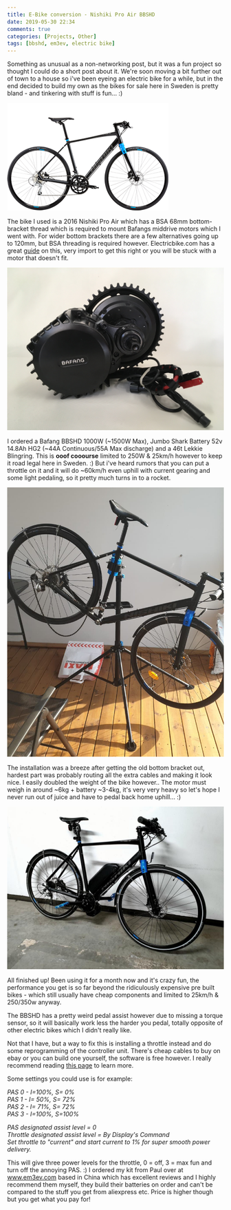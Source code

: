 ```yaml
---
title: E-Bike conversion - Nishiki Pro Air BBSHD
date: 2019-05-30 22:34
comments: true
categories: [Projects, Other]
tags: [bbshd, em3ev, electric bike]
---
```

Something as unusual as a non-networking post, but it was a fun project so thought I could do a short post about it. We're soon moving a bit further out of town to a house so i've been eyeing an electric bike for a while, but in the end decided to build my own as the bikes for sale here in Sweden is pretty bland - and tinkering with stuff is fun... :)

![](/assets/images/2019/05/Pro-Air-Herr-3396.png)

The bike I used is a 2016 Nishiki Pro Air which has a BSA 68mm bottom-bracket thread which is required to mount Bafangs middrive motors which I went with. For wider bottom brackets there are a few alternatives going up to 120mm, but BSA threading is required however. Electricbike.com has a great [guide](https://electricbike.com/forum/forum/knowledge-base/motors-and-kits/bbshd/10736-how-to-order-the-right-bbsxx-kit) on this, very import to get this right or you will be stuck with a motor that doesn't fit.

![](/assets/images/2019/05/IMG_3825.jpg)

I ordered a Bafang BBSHD 1000W (~1500W Max), Jumbo Shark Battery 52v 14.8Ah HG2 (~44A Continuous/55A Max discharge) and a 46t Lekkie Blingring. This is **ooof cooourse** limited to 250W & 25km/h however to keep it road legal here in Sweden. :) But i've heard rumors that you can put a throttle on it and it will do ~60km/h even uphill with current gearing and some light pedaling, so it pretty much turns in to a rocket.

![](/assets/images/2019/05/58463123_2017575868552001_7226363293919608832_n.jpg)

The installation was a breeze after getting the old bottom bracket out, hardest part was probably routing all the extra cables and making it look nice. I easily doubled the weight of the bike however.. The motor must weigh in around ~6kg + battery ~3-4kg, it's very very heavy so let's hope I never run out of juice and have to pedal back home uphill... :)

![](/assets/images/2019/05/q904u487o5131.jpg)

All finished up! Been using it for a month now and it's crazy fun, the performance you get is so far beyond the ridiculously expensive pre built bikes - which still usually have cheap components and limited to 25km/h & 250/350w anyway.

The BBSHD has a pretty weird pedal assist however due to missing a torque sensor, so it will basically work less the harder you pedal, totally opposite of other electric bikes which I didn't really like.

Not that I have, but a way to fix this is installing a throttle instead and do some reprogramming of the controller unit. There's cheap cables to buy on ebay or you can build one yourself, the software is free however. I really recommend reading [this page](https://electricbike-blog.com/2015/06/26/a-hackers-guide-to-programming-the-bbs02/) to learn more.

Some settings you could use is for example:

_PAS 0 - I=100%, S= 0%  
PAS 1 - I= 50%, S= 72%  
PAS 2 - I= 71%, S= 72%  
PAS 3 - I=100%, S=100%_

_PAS designated assist level = 0  
Throttle designated assist level = By Display's Command  
Set throttle to "current" and start current to 1% for super smooth power delivery._

This will give three power levels for the throttle, 0 = off, 3 = max fun and turn off the annoying PAS. :) I ordered my kit from Paul over at www.em3ev.com based in China which has excellent reviews and I highly recommend them myself, they build their batteries on order and can't be compared to the stuff you get from aliexpress etc. Price is higher though but you get what you pay for!